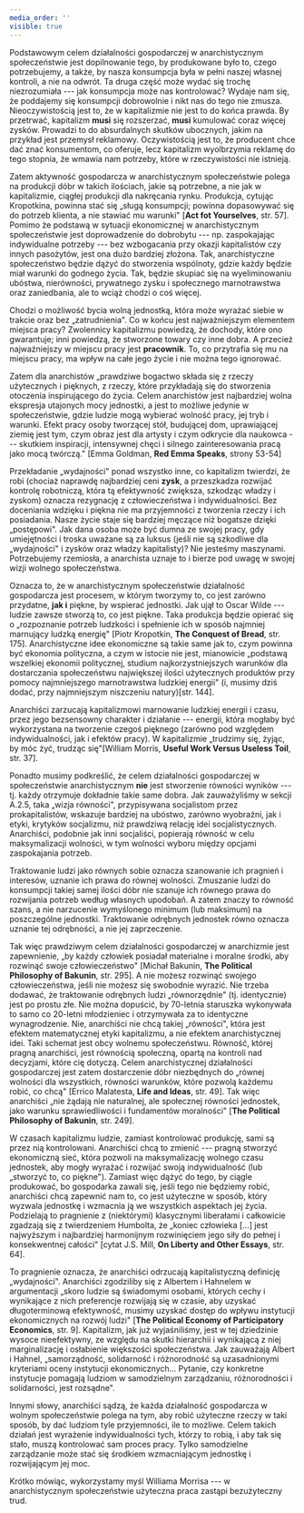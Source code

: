 ```yaml
---
media_order: ''
visible: true
---
```


Podstawowym celem działalności gospodarczej w anarchistycznym
społeczeństwie jest dopilnowanie tego, by produkowane było to, czego
potrzebujemy, a także, by nasza konsumpcja była w pełni naszej własnej
kontroli, a nie na odwrót. Ta druga część może wydać się trochę
niezrozumiała --- jak konsumpcja może nas kontrolować? Wydaje nam się,
że poddajemy się konsumpcji dobrowolnie i nikt nas do tego nie zmusza.
Nieoczywistością jest to, że w kapitalizmie nie jest to do końca prawda.
By przetrwać, kapitalizm **musi** się rozszerzać, **musi** kumulować
coraz więcej zysków. Prowadzi to do absurdalnych skutków ubocznych,
jakim na przykład jest przemysł reklamowy. Oczywistością jest to, że
producent chce dać znać konsumentom, co oferuje, lecz kapitalizm
wyolbrzymia reklamę do tego stopnia, że wmawia nam potrzeby, które w
rzeczywistości nie istnieją.

Zatem aktywność gospodarcza w anarchistycznym społeczeństwie polega na
produkcji dóbr w takich ilościach, jakie są potrzebne, a nie jak w
kapitalizmie, ciągłej produkcji dla nakręcania rynku. Produkcja, cytując
Kropotkina, powinna stać się „sługą konsumpcji; powinna dopasowywać się
do potrzeb klienta, a nie stawiać mu warunki" \[**Act fot Yourselves**,
str. 57\]. Pomimo że podstawą w sytuacji ekonomicznej w anarchistycznym
społeczeństwie jest doprowadzenie do dobrobytu --- np. zaspokajając
indywidualne potrzeby --- bez wzbogacania przy okazji kapitalistów czy
innych pasożytów, jest ona dużo bardziej złożona. Tak, anarchistyczne
społeczeństwo będzie dążyć do stworzenia wspólnoty, gdzie każdy będzie
miał warunki do godnego życia. Tak, będzie skupiać się na wyeliminowaniu
ubóstwa, nierówności, prywatnego zysku i społecznego marnotrawstwa oraz
zaniedbania, ale to wciąż chodzi o coś więcej.

Chodzi o możliwość bycia wolną jednostką, która może wyrażać siebie w
trakcie oraz bez „zatrudnienia". Co w końcu jest najważniejszym
elementem miejsca pracy? Zwolennicy kapitalizmu powiedzą, że dochody,
które ono gwarantuje; inni powiedzą, że stworzone towary czy inne dobra.
A przecież najważniejszy w miejscu pracy jest **pracownik**. To, co
przytrafia się mu na miejscu pracy, ma wpływ na całe jego życie i nie
można tego ignorować.

Zatem dla anarchistów „prawdziwe bogactwo składa się z rzeczy
użytecznych i pięknych, z rzeczy, które przykładają się do stworzenia
otoczenia inspirującego do życia. Celem anarchistów jest najbardziej
wolna ekspresja utajonych mocy jednostki, a jest to możliwe jedynie w
społeczeństwie, gdzie ludzie mogą wybierać wolność pracy, jej tryb i
warunki. Efekt pracy osoby tworzącej stół, budującej dom, uprawiającej
ziemię jest tym, czym obraz jest dla artysty i czym odkrycie dla
naukowca --- skutkiem inspiracji, intensywnej chęci i silnego
zainteresowania pracą jako mocą twórczą." \[Emma Goldman, **Red Emma
Speaks**, strony 53-54\]

Przekładanie „wydajności" ponad wszystko inne, co kapitalizm twierdzi,
że robi (chociaż naprawdę najbardziej ceni **zysk**, a przeszkadza
rozwijać kontrolę robotniczą, która tą efektywność zwiększa, szkodząc
władzy i zyskom) oznacza rezygnację z człowieczeństwa i indywidualności.
Bez doceniania wdzięku i piękna nie ma przyjemności z tworzenia rzeczy i
ich posiadania. Nasze życie staje się bardziej męczące niż bogatsze
dzięki „postępowi". Jak dana osoba może być dumna ze swojej pracy, gdy
umiejętności i troska uważane są za luksus (jeśli nie są szkodliwe dla
„wydajności" i zysków oraz władzy kapitalisty)? Nie jesteśmy maszynami.
Potrzebujemy rzemiosła, a anarchista uznaje to i bierze pod uwagę w
swojej wizji wolnego społeczeństwa.

Oznacza to, że w anarchistycznym społeczeństwie działalność gospodarcza
jest procesem, w którym tworzymy to, co jest zarówno przydatne, **jak
i** piękne, by wspierać jednostki. Jak ujął to Oscar Wilde --- ludzie
zawsze stworzą to, co jest piękne. Taka produkcja będzie opierać się o
„rozpoznanie potrzeb ludzkości i spełnienie ich w sposób najmniej
marnujący ludzką energię" \[Piotr Kropotkin, **The Conquest of Bread**,
str. 175\]. Anarchistyczne idee ekonomiczne są takie same jak to, czym
powinna być ekonomia polityczna, a czym w istocie nie jest, mianowicie
„podstawą wszelkiej ekonomii politycznej, studium najkorzystniejszych
warunków dla dostarczania społeczeństwu największej ilości użytecznych
produktów przy pomocy najmniejszego marnotrawstwa ludzkiej energii" (i,
musimy dziś dodać, przy najmniejszym niszczeniu natury)\[str. 144\].

Anarchiści zarzucają kapitalizmowi marnowanie ludzkiej energii i czasu,
przez jego bezsensowny charakter i działanie --- energii, która mogłaby
być wykorzystana na tworzenie czegoś pięknego (zarówno pod względem
indywidualności, jak i efektów pracy). W kapitalizmie „trudzimy się,
żyjąc, by móc żyć, trudząc się"\[William Morris, **Useful Work Versus
Useless Toil**, str. 37\].

Ponadto musimy podkreślić, że celem działalności gospodarczej w
społeczeństwie anarchistycznym **nie** jest stworzenie równości wyników
--- tj. każdy otrzymuje dokładnie takie same dobra. Jak zauważyliśmy w
sekcji A.2.5, taka „wizja równości", przypisywana socjalistom przez
prokapitalistów, wskazuje bardziej na ubóstwo, zarówno wyobraźni, jak i
etyki, krytyków socjalizmu, niż prawdziwą relację idei socjalistycznych.
Anarchiści, podobnie jak inni socjaliści, popierają równość w celu
maksymalizacji wolności, w tym wolności wyboru między opcjami
zaspokajania potrzeb.

Traktowanie ludzi jako równych sobie oznacza szanowanie ich pragnień i
interesów, uznanie ich prawa do równej wolności. Zmuszanie ludzi do
konsumpcji takiej samej ilości dóbr nie szanuje ich równego prawa do
rozwijania potrzeb według własnych upodobań. A zatem znaczy to równość
szans, a nie narzucenie wymyślonego minimum (lub maksimum) na
poszczególne jednostki. Traktowanie odrębnych jednostek równo oznacza
uznanie tej odrębności, a nie jej zaprzeczenie.

Tak więc prawdziwym celem działalności gospodarczej w anarchizmie jest
zapewnienie, „by każdy człowiek posiadał materialne i moralne środki,
aby rozwinąć swoje człowieczeństwo" \[Michał Bakunin, **The Political
Philosophy of Bakunin**, str. 295\]. A nie możesz rozwinąć swojego
człowieczeństwa, jeśli nie możesz się swobodnie wyrazić. Nie trzeba
dodawać, że traktowanie odrębnych ludzi „równorzędnie" (tj. identycznie)
jest po prostu złe. Nie można dopuścić, by 70-letnia staruszka
wykonywała to samo co 20-letni młodzieniec i otrzymywała za to
identyczne wynagrodzenie. Nie, anarchiści nie chcą takiej „równości",
która jest efektem matematycznej etyki kapitalizmu, a nie efektem
anarchistycznej idei. Taki schemat jest obcy wolnemu społeczeństwu.
Równość, której pragną anarchiści, jest równością społeczną, opartą na
kontroli nad decyzjami, które cię dotyczą. Celem anarchistycznej
działalności gospodarczej jest zatem dostarczenie dóbr niezbędnych do
„równej wolności dla wszystkich, równości warunków, które pozwolą
każdemu robić, co chcą" \[Errico Malatesta, **Life and Ideas**, str.
49\]. Tak więc anarchiści „nie żądają nie naturalnej, ale społecznej
równości jednostek, jako warunku sprawiedliwości i fundamentów
moralności" \[**The Political Philosophy of Bakunin**, str. 249\].

W czasach kapitalizmu ludzie, zamiast kontrolować produkcję, sami są
przez nią kontrolowani. Anarchiści chcą to zmienić --- pragną stworzyć
ekonomiczną sieć, która pozwoli na maksymalizację wolnego czasu
jednostek, aby mogły wyrażać i rozwijać swoją indywidualność (lub
„stworzyć to, co piękne"). Zamiast więc dążyć do tego, by ciągle
produkować, bo gospodarka zawali się, jeśli tego nie będziemy robić,
anarchiści chcą zapewnić nam to, co jest użyteczne w sposób, który
wyzwala jednostkę i wzmacnia ją we wszystkich aspektach jej życia.
Podzielają to pragnienie z (niektórymi) klasycznymi liberałami i
całkowicie zgadzają się z twierdzeniem Humbolta, że „koniec człowieka
\[\...\] jest najwyższym i najbardziej harmonijnym rozwinięciem jego
siły do pełnej i konsekwentnej całości" \[cytat J.S. Mill, **On Liberty
and Other Essays**, str. 64\].

To pragnienie oznacza, że anarchiści odrzucają kapitalistyczną definicję
„wydajności". Anarchiści zgodziliby się z Albertem i Hahnelem w
argumentacji „skoro ludzie są świadomymi osobami, których cechy i
wynikające z nich preferencje rozwijają się w czasie, aby uzyskać
długoterminową efektywność, musimy uzyskać dostęp do wpływu instytucji
ekonomicznych na rozwój ludzi" \[**The Political Economy of
Participatory Economics**, str. 9\]. Kapitalizm, jak już wyjaśniliśmy,
jest w tej dziedzinie wysoce nieefektywny, ze względu na skutki
hierarchii i wynikającą z niej marginalizację i osłabienie większości
społeczeństwa. Jak zauważają Albert i Hahnel, „samorządność, solidarność
i różnorodność są uzasadnionymi kryteriami oceny instytucji
ekonomicznych\... Pytanie, czy konkretne instytucje pomagają ludziom w
samodzielnym zarządzaniu, różnorodności i solidarności, jest rozsądne".

Innymi słowy, anarchiści sądzą, że każda działalność gospodarcza w
wolnym społeczeństwie polega na tym, aby robić użyteczne rzeczy w taki
sposób, by dać ludziom tyle przyjemności, ile to możliwe. Celem takich
działań jest wyrażenie indywidualności tych, którzy to robią, i aby tak
się stało, muszą kontrolować sam proces pracy. Tylko samodzielne
zarządzanie może stać się środkiem wzmacniającym jednostkę i
rozwijającym jej moc.

Krótko mówiąc, wykorzystamy myśl Williama Morrisa --- w anarchistycznym
społeczeństwie użyteczna praca zastąpi bezużyteczny trud.
